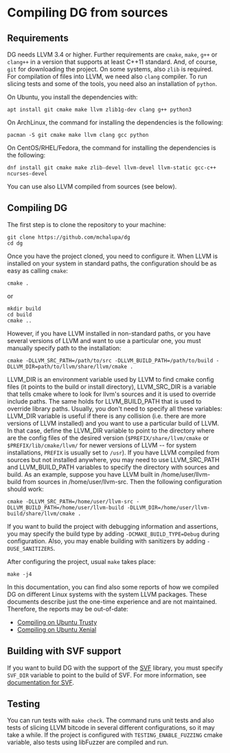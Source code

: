 # Compiling DG from sources

## Requirements

DG needs LLVM 3.4 or higher. Further requirements are `cmake`, `make`, `g++` or `clang++`
in a version that supports at least C++11 standard.
And, of course, `git` for downloading the project. On some systems,
also `zlib` is required. For compilation of files into LLVM, we need also `clang`
compiler. To run slicing tests and some of the tools, you need also an installation
of `python`.

On Ubuntu, you install the dependencies with:

```
apt install git cmake make llvm zlib1g-dev clang g++ python3
```

On ArchLinux, the command for installing the dependencies is the following:

```
pacman -S git cmake make llvm clang gcc python
```

On CentOS/RHEL/Fedora, the command for installing the dependencies is the following:

```
dnf install git cmake make zlib-devel llvm-devel llvm-static gcc-c++ ncurses-devel
```

You can use also LLVM compiled from sources (see below).

## Compiling DG

The first step is to clone the repository to your machine:

```
git clone https://github.com/mchalupa/dg
cd dg
```

Once you have the project cloned, you need to configure it.
When LLVM is installed on your system in standard paths,
the configuration should be as easy as calling `cmake`:

```
cmake .
```
or
```
mkdir build
cd build
cmake ..
```

However, if you have LLVM installed in non-standard paths, or you have several
versions of LLVM and want to use a particular one, you must manually specify
path to the installation:

```
cmake -DLLVM_SRC_PATH=/path/to/src -DLLVM_BUILD_PATH=/path/to/build -DLLVM_DIR=path/to/llvm/share/llvm/cmake .
```

LLVM\_DIR is an environment variable used by LLVM to find cmake config files
(it points to the build or install directory), LLVM\_SRC\_DIR is a variable
that tells cmake where to look for llvm's sources and it is used to override
include paths. The same holds for LLVM\_BUILD\_PATH that is used to override
library paths. Usually, you don't need to specify all these variables:
LLVM\_DIR variable is useful if there is any collision (i.e. there are more
versions of LLVM installed) and you want to use a particular build of LLVM. In
that case, define the LLVM\_DIR variable to point to the directory where are
the config files of the desired version (`$PREFIX/share/llvm/cmake` or
`$PREFIX/lib/cmake/llvm/` for newer versions of LLVM -- for system
installations, `PREFIX` is usually set to `/usr`).  If you have LLVM compiled
from sources but not installed anywhere, you may need to use LLVM\_SRC\_PATH
and LLVM\_BUILD\_PATH variables to specify the directory with sources and
build.  As an example, suppose you have LLVM built in /home/user/llvm-build
from sources in /home/user/llvm-src. Then the following configuration should
work:

```
cmake -DLLVM_SRC_PATH=/home/user/llvm-src -DLLVM_BUILD_PATH=/home/user/llvm-build -DLLVM_DIR=/home/user/llvm-build/share/llvm/cmake .
```

If you want to build the project with debugging information and assertions, you
may specify the build type by adding `-DCMAKE_BUILD_TYPE=Debug` during
configuration. Also, you may enable building with sanitizers by adding
`-DUSE_SANITIZERS`.

After configuring the project, usual `make` takes place:

```
make -j4
```

In this documentation, you can find also some reports of how we compiled DG on
different Linux systems with the system LLVM packages. These documents describe
just the one-time experience and are not maintained. Therefore,
the reports may be out-of-date:

- [Compiling on Ubuntu Trusty](compiling_ubuntu_trusty.md)
- [Compiling on Ubuntu Xenial](compiling_ubuntu_xenial.md)


## Building with SVF support

If you want to build DG with the support of the
[SVF](https://github.com/SVF-tools/SVF) library, you must specify `SVF_DIR`
variable to point to the build of SVF. For more information, see [documentation
for SVF](SVF.md).

## Testing

You can run tests with `make check`. The command runs unit tests and also tests of slicing LLVM bitcode
in several different configurations, so it may take a while. If the project is configured with `TESTING_ENABLE_FUZZING`
cmake variable, also tests using libFuzzer are compiled and run.
